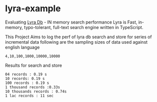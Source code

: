 # lyra-example
Evaluating [Lyra Db](https://github.com/LyraSearch/lyra)  - IN memory search performance
Lyra is Fast, in-memory, typo-tolerant, full-text search engine written in TypeScript.

This Project Aims to log the perf of lyra db search and store for series of incremental data
following are the sampling sizes of data used against english language

```
4,10,100,1000,10000,10000
```

Results for search and store

```
04 records : 0.19 s
10 records: 0.19 s
100 records : 0.19 s 
1 thousand records :0.33s
10 thousands records : 0.74s
1 lac records : 11 sec
```

